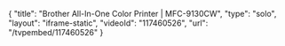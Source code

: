 {
    "title": "Brother All-In-One Color Printer | MFC-9130CW",
    "type": "solo",
    "layout": "iframe-static",
    "videoId": "117460526",
    "url": "\/tvpembed\/117460526"
}